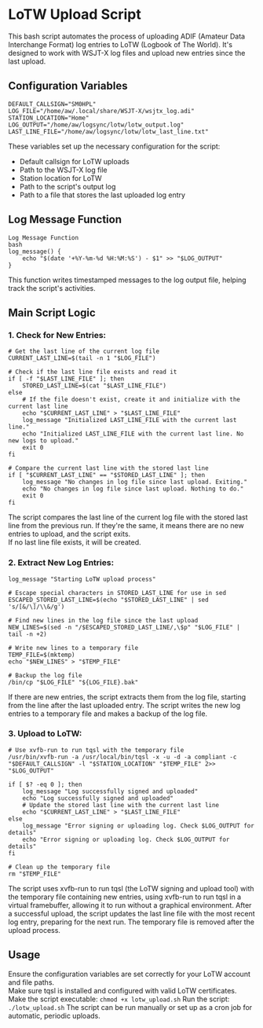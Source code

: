 
# LoTW Upload Script

This bash script automates the process of uploading ADIF (Amateur Data Interchange Format) log entries to LoTW (Logbook of The World). It's designed to work with WSJT-X log files and upload new entries since the last upload.

## Configuration Variables
```
DEFAULT_CALLSIGN="SM0HPL"
LOG_FILE="/home/aw/.local/share/WSJT-X/wsjtx_log.adi"
STATION_LOCATION="Home"
LOG_OUTPUT="/home/aw/logsync/lotw/lotw_output.log"
LAST_LINE_FILE="/home/aw/logsync/lotw/lotw_last_line.txt"
```
These variables set up the necessary configuration for the script:
- Default callsign for LoTW uploads
- Path to the WSJT-X log file
- Station location for LoTW
- Path to the script's output log
- Path to a file that stores the last uploaded log entry
  
## Log Message Function
```
Log Message Function
bash
log_message() {
    echo "$(date '+%Y-%m-%d %H:%M:%S') - $1" >> "$LOG_OUTPUT"
}
```
This function writes timestamped messages to the log output file, helping track the script's activities.

## Main Script Logic
### 1. Check for New Entries:
```
# Get the last line of the current log file
CURRENT_LAST_LINE=$(tail -n 1 "$LOG_FILE")

# Check if the last line file exists and read it
if [ -f "$LAST_LINE_FILE" ]; then
    STORED_LAST_LINE=$(cat "$LAST_LINE_FILE")
else
    # If the file doesn't exist, create it and initialize with the current last line
    echo "$CURRENT_LAST_LINE" > "$LAST_LINE_FILE"
    log_message "Initialized LAST_LINE_FILE with the current last line."
    echo "Initialized LAST_LINE_FILE with the current last line. No new logs to upload."
    exit 0
fi

# Compare the current last line with the stored last line
if [ "$CURRENT_LAST_LINE" == "$STORED_LAST_LINE" ]; then
    log_message "No changes in log file since last upload. Exiting."
    echo "No changes in log file since last upload. Nothing to do."
    exit 0
fi

```
The script compares the last line of the current log file with the stored last line from the previous run. If they're the same, it means there are no new entries to upload, and the script exits.  
If no last line file exists, it will be created.

### 2. Extract New Log Entries:
```
log_message "Starting LoTW upload process"

# Escape special characters in STORED_LAST_LINE for use in sed
ESCAPED_STORED_LAST_LINE=$(echo "$STORED_LAST_LINE" | sed 's/[&/\]/\\&/g')

# Find new lines in the log file since the last upload
NEW_LINES=$(sed -n "/$ESCAPED_STORED_LAST_LINE/,\$p" "$LOG_FILE" | tail -n +2)

# Write new lines to a temporary file
TEMP_FILE=$(mktemp)
echo "$NEW_LINES" > "$TEMP_FILE"

# Backup the log file
/bin/cp "$LOG_FILE" "${LOG_FILE}.bak"
```
If there are new entries, the script extracts them from the log file, starting from the line after the last uploaded entry.
The script writes the new log entries to a temporary file and makes a backup of the log file.

### 3. Upload to LoTW:
```
# Use xvfb-run to run tqsl with the temporary file
/usr/bin/xvfb-run -a /usr/local/bin/tqsl -x -u -d -a compliant -c "$DEFAULT_CALLSIGN" -l "$STATION_LOCATION" "$TEMP_FILE" 2>> "$LOG_OUTPUT"

if [ $? -eq 0 ]; then
    log_message "Log successfully signed and uploaded"
    echo "Log successfully signed and uploaded"
    # Update the stored last line with the current last line
    echo "$CURRENT_LAST_LINE" > "$LAST_LINE_FILE"
else
    log_message "Error signing or uploading log. Check $LOG_OUTPUT for details"
    echo "Error signing or uploading log. Check $LOG_OUTPUT for details"
fi

# Clean up the temporary file
rm "$TEMP_FILE"
```
The script uses xvfb-run to run tqsl (the LoTW signing and upload tool) with the temporary file containing new entries, using xvfb-run to run tqsl in a virtual framebuffer, allowing it to run without a graphical environment. After a successful upload, the script updates the last line file with the most recent log entry, preparing for the next run. The temporary file is removed after the upload process.

## Usage
Ensure the configuration variables are set correctly for your LoTW account and file paths.  
Make sure tqsl is installed and configured with valid LoTW certificates.
Make the script executable: ```chmod +x lotw_upload.sh```
Run the script: ```./lotw_upload.sh```
The script can be run manually or set up as a cron job for automatic, periodic uploads.

